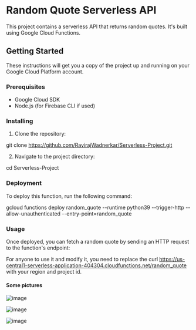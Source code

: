 # Random Quote Serverless API

This project contains a serverless API that returns random quotes. It's built using Google Cloud Functions.

## Getting Started

These instructions will get you a copy of the project up and running on your Google Cloud Platform account.

### Prerequisites

- Google Cloud SDK
- Node.js (for Firebase CLI if used)

### Installing

1. Clone the repository:

git clone https://github.com/RavirajWadnerkar/Serverless-Project.git

2. Navigate to the project directory:

cd Serverless-Project 


### Deployment

To deploy this function, run the following command:

gcloud functions deploy random_quote --runtime python39 --trigger-http --allow-unauthenticated --entry-point=random_quote


### Usage

Once deployed, you can fetch a random quote by sending an HTTP request to the function's endpoint:

For anyone to use it and modify it, you need to replace the curl https://us-central1-serverless-application-404304.cloudfunctions.net/random_quote with your region and project id.

#### Some pictures

![image](https://github.com/RavirajWadnerkar/Serverless-Project/assets/47893967/5e03cf08-c02a-4cf0-9a54-6153f8861fee)

![image](https://github.com/RavirajWadnerkar/Serverless-Project/assets/47893967/ad38d442-1d34-4de8-83e6-d61338e23027)

![image](https://github.com/RavirajWadnerkar/Serverless-Project/assets/47893967/c4444ba8-8700-4d10-9443-6a8640c94ad0)

